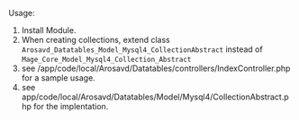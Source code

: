 Usage:

1. Install Module.
2. When creating collections, extend class `Arosavd_Datatables_Model_Mysql4_CollectionAbstract` instead of `Mage_Core_Model_Mysql4_Collection_Abstract`
3. see /app/code/local/Arosavd/Datatables/controllers/IndexController.php for a sample usage.
4. see app/code/local/Arosavd/Datatables/Model/Mysql4/CollectionAbstract.php for the implentation.
